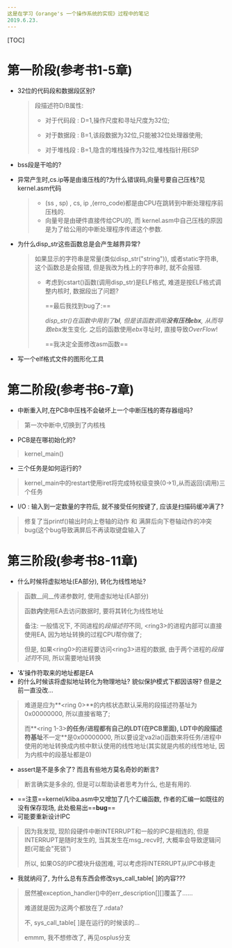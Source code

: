 ```yaml
---
这是在学习《orange's 一个操作系统的实现》过程中的笔记
2019.6.23.
---
```




[TOC]

# 第一阶段(参考书1-5章)

* 32位的代码段和数据段区别?

  > 段描述符D/B属性:
  >
  > * 对于代码段 : D=1,操作尺度和寻址尺度为32位;
  >
  > * 对于数据段 : B=1,该段数据为32位,只能被32位处理器使用;
  >
  > * 对于堆栈段 : B=1,隐含的堆栈操作为32位,堆栈指针用ESP

* bss段是干哈的?

  > 

* 异常产生时,cs.ip等是由谁压栈的?为什么错误码,向量号要自己压栈?见kernel.asm代码

  > * (ss , sp) , cs, ip ,(erro_code)都是由CPU在跳转到中断处理程序前压栈的.
  > * 向量号是由硬件直接传给CPU的, 而 kernel.asm中自己压栈的原因是为了给公用的中断处理程序传递这个参数.

* 为什么disp_str这些函数总是会产生越界异常?

  > 如果显示的字符串是常量(类似disp_str("string")), 或者static字符串, 这个函数总是会报错, 但是我改为栈上的字符串时, 就不会报错.
  >
  > * 考虑到cstart()函数(调用disp_str)是ELF格式, 难道是按ELF格式调整内核时, 数据段出了问题?
  >
  >   ==最后我找到bug了:==
  >
  >   *disp_str()*在函数中用到了**bl**, 但是该函数调用**没有压栈ebx**, 从而导致*ebx*发生变化. 之后的函数使用*ebx*寻址时, 直接导致*OverFlow*!
  >   
  >   ==我决定全面修改asm函数==

* 写一个elf格式文件的图形化工具

  



# 第二阶段(参考书6-7章)

* 中断重入时,在PCB中压栈不会破坏上一个中断压栈的寄存器组吗?

> 第一次中断中,切换到了内核栈

* PCB是在哪初始化的?

> kernel_main()

* 三个任务是如何运行的?

> kernel_main中的restart使用iret将完成特权级变换(0->1),从而返回(调用)三个任务



* I/O : 输入到一定数量的字符后, 就不接受任何按键了, 应该是扫描码缓冲满了?

> 修复了当printf()输出时向上卷轴的动作 和 满屏后向下卷轴动作的冲突bug(这个bug导致满屏后不再读取键盘输入了



# 第三阶段(参考书8-11章)

* 什么时候将虚拟地址(EA部分), 转化为线性地址?

> 函数__间__传递参数时, 使用虚拟地址(EA部分)
>
> 函数**内**使用EA去访问数据时, 要将其转化为线性地址
>
> 备注:	一般情况下, 不同进程的*段描述符*不同, \<ring3\>的进程内部可以直接使用EA, 因为地址转换的过程CPU帮你做了;
>
> 但是, 如果\<ring0\>的进程要访问\<ring3\>进程的数据, 由于两个进程的*段描述符*不同, 所以需要地址转换

* '&'操作符取来的地址都是EA
* 的什么时候该将虚拟地址转化为物理地址? 貌似保护模式下都因该呀? 但是之前一直没改...

> 难道是应为**<ring 0>**的内核状态默认采用的段描述符基址为0x00000000, 所以直接省略了;
>
> 而**<ring 1-3>**的任务/进程都有自己的LDT(在PCB里面), LDT中的段描述符基址**不一定**是0x00000000, 所以要设定va2la()函数来将任务/进程中使用的地址转换成内核中默认使用的线性地址(其实就是内核的线性地址, 因为内核中的段基址都是0)

* assert是不是多余了? 而且有些地方莫名奇妙的断言?

> 断言确实是多余的, 但是可以帮助读者思考为什么, 也是有用的.

* ==注意==kernel/kliba.asm中又增加了几个汇编函数, 作者的汇编一如既往的没有保存现场, 此处极易出==**bug**==
* 可能要重新设计IPC

> 因为我发现, 现阶段硬件中断INTERRUPT和一般的IPC是相连的, 但是INTERRUPT是随时发生的, 当其发生在msg_recv时, 大概率会导致逻辑问题(可能会"死锁")
>
> 所以, 如果OS的IPC模块升级困难, 可以考虑将INTERRUPT从IPC中移走

* 我就纳闷了, 为什么总有东西会修改sys_call_table[ ]的内容???

> 居然被exception_handler()中的err_description\[\]\[\]覆盖了......
>
> 难道就是因为这两个都放在了.rdata?
>
> 不, sys_call_table[ ]是在运行的时候该的...
>
> emmm, 我不想修改了, 再见osplus分支